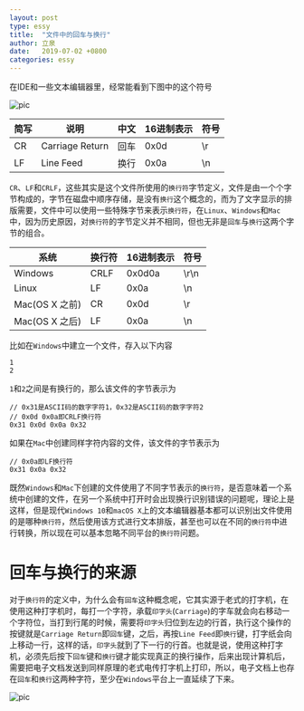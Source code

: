 ```yaml
---
layout: post
type: essy
title:  "文件中的回车与换行"
author: 立泉
date:   2019-07-02 +0800
categories: essy
---
```


在IDE和一些文本编辑器里，经常能看到下图中的这个符号

<img class="materialboxed responsive-img" src="https://apqx.oss-cn-hangzhou.aliyuncs.com/blog/pic/crlf.png" alt="pic">

| 简写 | 说明            | 中文 | 16进制表示 | 符号 |
| ---- | --------------- | ---- | ---------- | ---- |
| CR   | Carriage Return | 回车 | 0x0d       | \r   |
| LF   | Line Feed       | 换行 | 0x0a       | \n   |

`CR`、`LF`和`CRLF`，这些其实是这个文件所使用的`换行符`字节定义，文件是由一个个字节构成的，字节在磁盘中顺序存储，是没有`换行`这个概念的，而为了文字显示的排版需要，文件中可以使用一些特殊字节来表示`换行符`，在`Linux`、`Windows`和`Mac`中，因为历史原因，对`换行符`的字节定义并不相同，但也无非是`回车`与`换行`这两个字节的组合。

| 系统                   | 换行符 | 16进制表示 | 符号 |
| ---------------------- | ------ | ---------- | ---- |
| Windows                | CRLF   | 0x0d0a     | \r\n |
| Linux                  | LF     | 0x0a       | \n   |
| Mac(OS X 之前)          | CR     | 0x0d       | \r   |
| Mac(OS X 之后)          | LF     | 0x0a       | \n   |

比如在`Windows`中建立一个文件，存入以下内容

```
1
2
```

`1`和`2`之间是有换行的，那么该文件的字节表示为

```
// 0x31是ASCII码的数字字符1，0x32是ASCII码的数字字符2
// 0x0d 0x0a即CRLF换行符
0x31 0x0d 0x0a 0x32
```

如果在`Mac`中创建同样字符内容的文件，该文件的字节表示为

```
// 0x0a即LF换行符
0x31 0x0a 0x32
```

既然`Windows`和`Mac`下创建的文件使用了不同字节表示的`换行符`，是否意味着一个系统中创建的文件，在另一个系统中打开时会出现换行识别错误的问题呢，理论上是这样，但是现代`Windows 10`和`macOS X`上的文本编辑器基本都可以识别出文件使用的是哪种`换行符`，然后使用该方式进行文本排版，甚至也可以在不同的`换行符`中进行转换，所以现在可以基本忽略不同平台的`换行符`问题。

# 回车与换行的来源

对于`换行符`的定义中，为什么会有`回车`这种概念呢，它其实源于老式的打字机，在使用这种打字机时，每打一个字符，承载`印字头`(`Carriage`)的字车就会向右移动一个字符位，当打到行尾的时候，需要将`印字头`归位到左边的行首，执行这个操作的按键就是`Carriage Return`即`回车`键，之后，再按`Line Feed`即`换行`键，打字纸会向上移动一行，这样的话，`印字头`就到了下一行的行首。也就是说，使用这种打字机，必须先后按下`回车`键和`换行`键才能实现真正的换行操作，后来出现计算机后，需要把电子文档发送到同样原理的老式电传打字机上打印，所以，电子文档上也存在`回车`和`换行`这两种字符，至少在`Windows`平台上一直延续了下来。

<img class="materialboxed responsive-img" src="https://apqx.oss-cn-hangzhou.aliyuncs.com/blog/pic/typer.jpeg" alt="pic">